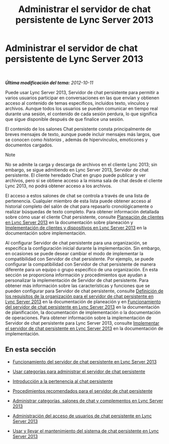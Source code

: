 ﻿---
title: Administrar el servidor de chat persistente de Lync Server 2013
TOCTitle: Administrar el servidor de chat persistente de Lync Server 2013
ms:assetid: 82befdc6-5d32-45f1-bfd7-aaedffed1ab8
ms:mtpsurl: https://technet.microsoft.com/es-es/library/Gg398657(v=OCS.15)
ms:contentKeyID: 48275853
ms.date: 01/07/2017
mtps_version: v=OCS.15
ms.translationtype: HT
---

# Administrar el servidor de chat persistente de Lync Server 2013

 

_**Última modificación del tema:** 2012-10-11_

Puede usar Lync Server 2013, Servidor de chat persistente para permitir a varios usuarios participar en conversaciones en las que envían y obtienen acceso al contenido de temas específicos, incluidos texto, vínculos y archivos. Aunque todos los usuarios se pueden comunicar en tiempo real durante una sesión, el contenido de cada sesión perdura, lo que significa que sigue disponible después de que finalice una sesión.

El contenido de los salones Chat persistente consta principalmente de breves mensajes de texto, aunque puede incluir mensajes más largos, que se conocen como *historias* , además de hipervínculos, emoticones y documentos cargados.


> [!NOTE]
> No se admite la carga y descarga de archivos en el cliente Lync 2013; sin embargo, se sigue admitiendo en Lync Server 2013, Servidor de chat persistente. El cliente heredado Chat en grupo puede publicar y ver archivos, pero si se obtiene acceso a la misma sala de chat desde el cliente Lync 2013, no podrá obtener acceso a los archivos.



El acceso a estos salones de chat se controla a través de una lista de pertenencia. Cualquier miembro de esta lista puede obtener acceso al historial completo del salón de chat para repasarlo cronológicamente o realizar búsquedas de texto completo. Para obtener información detallada sobre cómo usar el cliente Chat persistente, consulte [Planeación de clientes en Lync Server 2013](lync-server-2013-planning-for-clients.md) en la documentación sobre planeación y [Implementación de clientes y dispositivos en Lync Server 2013](lync-server-2013-deploying-clients-and-devices.md) en la documentación sobre implementación.

Al configurar Servidor de chat persistente para una organización, se especifica la configuración inicial durante la implementación. Sin embargo, en ocasiones se puede desear cambiar el modo de implementar la compatibilidad con Servidor de chat persistente. Por ejemplo, se puede configurar la compatibilidad con Servidor de chat persistente de manera diferente para un equipo o grupo específico de una organización. En esta sección se proporciona información y procedimientos que ayudan a personalizar la implementación de Servidor de chat persistente. Para obtener más información sobre las características y funciones que se pueden configurar para Servidor de chat persistente, consulte [Definición de los requisitos de la organización para el servidor de chat persistente en Lync Server 2013](lync-server-2013-defining-your-requirements-for-persistent-chat-server.md) en la documentación de planeación y en [Funcionamiento del servidor de chat persistente en Lync Server 2013](lync-server-2013-how-persistent-chat-server-works.md) en la documentación de planificación, la documentación de implementación o la documentación de operaciones. Para obtener información sobre la implementación de Servidor de chat persistente para Lync Server 2013, consulte [Implementar el servidor de chat persistente en Lync Server 2013](lync-server-2013-deploying-persistent-chat-server.md) en la documentación de implementación.

## En esta sección

  - [Funcionamiento del servidor de chat persistente en Lync Server 2013](lync-server-2013-how-persistent-chat-server-works.md)

  - [Usar categorías para administrar el servidor de chat persistente](using-categories-to-administer-persistent-chat-server.md)

  - [Introducción a la pertenencia al chat persistente](understanding-persistent-chat-membership.md)

  - [Procedimientos recomendados para el servidor de chat persistente](persistent-chat-server-best-practices.md)

  - [Administrar categorías, salones de chat y complementos en Lync Server 2013](lync-server-2013-managing-categories-rooms-and-add-ins.md)

  - [Administración del acceso de usuarios de chat persistente en Lync Server 2013](lync-server-2013-managing-persistent-chat-user-access.md)

  - [Usar y llevar el mantenimiento del sistema de chat persistente en Lync Server 2013](lync-server-2013-operating-and-maintaining-the-persistent-chat-system.md)

